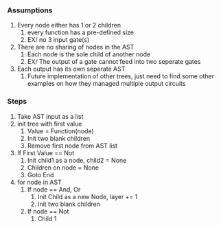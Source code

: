 ### Assumptions

1. Every node either has 1 or 2 children
    1. every function has a pre-defined size
    2. EX/ no 3 input gate(s)
2. There are no sharing of nodes in the AST
    1. Each node is the sole child of another node
    2. EX/ The output of a gate cannot feed into two seperate gates
3. Each output has its own seperate AST
    1. Future implementation of other trees, just need to find some other examples on how they managed multiple output circuits
### Steps
1. Take AST input as a list
2. init tree with first value
    1. Value = Function(node)
    2. Init two blank children
    3. Remove first node from AST list
4. If First Value == Not
    1. Init child1 as a node, child2 = None
    2. Children on node = None
    3. Goto End
3. for node in AST
    1. If node == And, Or
        1. Init Child as a new Node, layer += 1
        2. Init two blank children
    2. If node == Not
        1. Child 1 